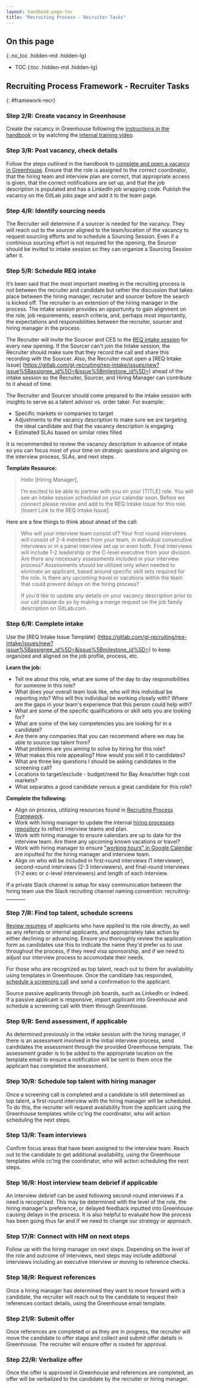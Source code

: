 ```yaml
---
layout: handbook-page-toc
title: "Recruiting Process - Recruiter Tasks"
---
```


## On this page
{:.no_toc .hidden-md .hidden-lg}

- TOC
{:toc .hidden-md .hidden-lg}

## Recruiting Process Framework - Recruiter Tasks
{: #framework-recr}

### Step 2/R: Create vacancy in Greenhouse

Create the vacancy in Greenhouse following the [instructions in the handbook](/handbook/hiring/vacancies/#open-the-vacancy-in-greenhouse) or by watching the [internal training video](https://drive.google.com/file/d/1S2d8XE6Ri6U4fAz6jh3R9DC593YhTcjF/view?usp=sharing).

### Step 3/R: Post vacancy, check details

Follow the steps outlined in the handbook to [complete and open a vacancy in Greenhouse](/handbook/hiring/vacancies/#recruiting-team-tasks). Ensure that the role is assigned to the correct coordinator, that the hiring team and interview plan are correct, that appropriate access is given, that the correct notifications are set up, and that the job description is populated and has a LinkedIn job wrapping code. Publish the vacancy on the GitLab jobs page and add it to the team page.

### Step 4/R: Identify sourcing needs

The Recruiter will determine if a sourcer is needed for the vacancy. They will reach out to the sourcer aligned to the team/location of the vacancy to request sourcing efforts and to schedule a Sourcing Session. 
Even if a continious sourcing effort is not required for the opening, the Sourcer should be invited to intake session so they can organize a Sourcing Session after it.

### Step 5/R: Schedule REQ intake

It’s been said that the most important meeting in the recruiting process is not between the recruiter and candidate but rather the discussion that takes place between the hiring manager, recruiter and sourcer before the search is kicked off. The recruiter is an extension of the hiring manager in the process. The intake session provides an opportunity to gain alignment on the role, job requirements, search criteria, and, perhaps most importantly, the expectations and responsibilities between the recruiter, sourcer and hiring manager in the process.

The Recruiter will invite the Sourcer and CES to the [REQ intake session](https://about.gitlab.com/handbook/hiring/recruiting-framework/sourcer/#step-82-recruiter-schedule-and-complete-intake) for every new opening. If the Sourcer can't join the Intake session, the Recruiter should make sure that they record the call and share this recording with the Sourcer. Also, the Recruiter must open a [REQ Intake Issue] (https://gitlab.com/gl-recruiting/req-intake/issues/new?issue%5Bassignee_id%5D=&issue%5Bmilestone_id%5D=) ahead of the intake session so the Recruiter, Sourcer, and Hiring Manager can contribute to it ahead of time.

The Recruiter and Sourcer should come prepared to the intake session with insights to serve as a talent advisor vs. order taker. For example:
- Specific markets or companies to target
- Adjustments to the vacancy description to make sure we are targeting the ideal candidate and that the vacancy description is engaging
- Estimated SLAs based on similar roles filled

It is recommended to review the vacancy description in advance of intake so you can focus most of your time on strategic questions and aligning on the interview process, SLAs, and next steps.

**Template Resource:**

> Hello [Hiring Manager],
>
> I’m excited to be able to partner with you on your [TITLE] role. You will see an intake session scheduled on your calendar soon. Before we connect please review and add to the REQ Intake Issue for this role. [Insert Link to the REQ Intake Issue]. 

Here are a few things to think about ahead of the call:
>
> Who will your interview team consist of? Your first round interviews will consist of 2-4 members from your team, in individual consecutive interviews or in a panel interview set up or even both. Final interviews will include 1-2 leadership or the C-level executive from your division.
> Are there any necessary assessments included in your interview process? Assessments should be utilized only when needed to eliminate an applicant, based around specific skill sets required for the role.
> Is there any upcoming travel or vacations within the team that could prevent delays on the hiring process?
>
> If you’d like to update any details on your vacancy description prior to our call please do so by making a merge request on the job family description on GitLab.com.

### Step 6/R: Complete intake

Use the [REQ Intake Issue Template] (https://gitlab.com/gl-recruiting/req-intake/issues/new?issue%5Bassignee_id%5D=&issue%5Bmilestone_id%5D=) to keep organized and aligned on the job profile, process, etc.

**Learn the job:**

- Tell me about this role, what are some of the day to day responsibilities for someone in this role?
- What does your overall team look like, who will this individual be reporting into? Who will this individual be working closely with? Where are the gaps in your team's experience that this person could help with?
- What are some of the specific qualifications or skill sets you are looking for?
- What are some of the key competencies you are looking for in a candidate?
- Are there any companies that you can recommend where we may be able to source top talent from?
- What problems are you aiming to solve by hiring for this role?
- What makes this role appealing? How would you sell it to candidates?
- What are three key questions I should be asking candidates in the screening call?
- Locations to target/exclude - budget/need for Bay Area/other high cost markets?
- What separates a good candidate versus a great candidate for this role?

**Complete the following:**

- Align on process, utilizing resources found in [Recruiting Process Framework](/handbook/hiring/recruiting-framework).
- Work with hiring manager to update the internal [hiring processes repository](https://gitlab.com/gitlab-com/people-ops/hiring-processes) to reflect interview teams and plan.
- Work with hiring manager to ensure calendars are up to date for the interview team. Are there any upcoming known vacations or travel?
- Work with hiring manager to ensure ["working hours" in Google Calendar](https://support.google.com/calendar/answer/7638168?hl=en) are inputted for the hiring manager and interview team.
- Align on who will be included in first-round interviews (1 interviewer), second-round interviews (2-3 interviewers), and final-round interviews (1-2 exec or c-level interviewers) and length of each interview.

If a private Slack channel is setup for easy communication between the hiring team use the Slack recruiting channel naming convention: recruiting-________

### Step 7/R: Find top talent, schedule screens

[Review resumes](/handbook/hiring/greenhouse/#application-review) of applicants who have applied to the role directly, as well as any referrals or internal applicants, and appropriately take action by either declining or advancing. Ensure you thoroughly review the application form as candidates use this to indicate the name they'd prefer us to use throughout the process, if they need visa sponsorship, and if we need to adjust our interview process to accomodate their needs. 

For those who are recognized as top talent, reach out to them for availability using templates in Greenhouse. Once the candidate has responded, [schedule a screening call](/handbook/hiring/greenhouse/#scheduling-interviews-with-greenhouse) and send a confirmation to the applicant.

Source passive applicants through job boards, such as LinkedIn or Indeed. If a passive applicant is responsive, import applicant into Greenhouse and schedule a screening call with them through Greenhouse.

### Step 9/R: Send assessment, if applicable

As determined previously in the intake session with the hiring manager, if there is an assessment involved in the initial interview process, send candidates the assessment through the provided Greenhouse template. The assessment grader is to be added to the appropriate location on the template email to ensure a notification will be sent to them once the applicant has completed the assessment.

### Step 10/R: Schedule top talent with hiring manager

Once a screening call is completed and a candidate is still determined as top talent, a first-round interview with the hiring manager will be scheduled. To do this, the recruiter will request availability from the applicant using the Greenhouse templates while cc’ing the coordinator, who will action scheduling the next steps.

### Step 13/R: Team interviews

Confirm focus areas that have been assigned to the interview team. Reach out to the candidate to get additional availability, using the Greenhouse templates while cc’ing the coordinator, who will action scheduling the next steps.

### Step 16/R: Host interview team debrief if applicable

An interview debrief can be used following second-round interviews if a need is recognized. This may be determined with the level of the role, the hiring manager's preference, or delayed feedback inputted into Greenhouse causing delays in the process. It is also helpful to evaluate how the process has been going thus far and if we need to change our strategy or approach.

### Step 17/R: Connect with HM on next steps

Follow up with the hiring manager on next steps. Depending on the level of the role and outcome of interviews, next steps may include additional interviews including an executive interview or moving to reference checks.

### Step 18/R: Request references

Once a hiring manager has determined they want to move forward with a candidate, the recruiter will reach out to the candidate to request their references contact details, using the Greenhouse email template.

### Step 21/R: Submit offer

Once references are completed or as they are in progress, the recruiter will move the candidate to offer stage and collect and submit offer details in Greenhouse. The recruiter will ensure offer is routed for approval.

### Step 22/R: Verbalize offer

Once the offer is approved in Greenhouse and references are completed, an offer will be verbalized to the candidate by the recruiter or hiring manager.
